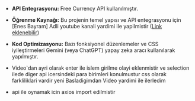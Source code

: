 * **API Entegrasyonu:** Free Currency API kullanılmıştır.
* **Öğrenme Kaynağı:** Bu projenin temel yapısı ve API entegrasyonu için [Enes Bayram] Adli youtube kanali yardimi ile yapilmistir  ([Link eklenebilir](https://youtu.be/zM-xFbrz40s?list=PLURN6mxdcwL-xIXzq92ZJN9yRW7Q0mjzw))
* **Kod Optimizasyonu:** Bazı fonksiyonel düzenlemeler ve CSS iyileştirmeleri Gemini (veya ChatGPT) yapay zeka aracı kullanılarak yapılmıştır.


* Video`dan ayri olarak enter ile islem girilme olayi eklenmistir ve selection ilede diger api icersindeki para birimleri konulmustur css olarak farkliliklari vardir yeni Basladigimdan Video yardimi ile ilerledim

* api ile oynamak icin axios import edilmistir
